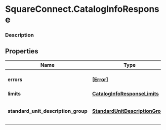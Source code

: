 # SquareConnect.CatalogInfoResponse

### Description



## Properties
Name | Type | Description | Notes
------------ | ------------- | ------------- | -------------
**errors** | [**[Error]**](Error.md) | The set of &#x60;Error&#x60;s encountered. | [optional] 
**limits** | [**CatalogInfoResponseLimits**](CatalogInfoResponseLimits.md) |  | [optional] 
**standard_unit_description_group** | [**StandardUnitDescriptionGroup**](StandardUnitDescriptionGroup.md) | Names and abbreviations for standard units. | [optional] 


